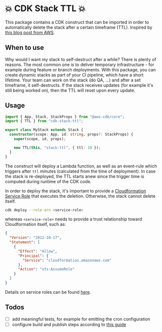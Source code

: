 # 💥 CDK Stack TTL 💥

This package contains a CDK construct that can be imported in order to automatically delete the stack after a certain timeframe (TTL). Inspired by [this blog post from AWS](https://aws.amazon.com/blogs/infrastructure-and-automation/scheduling-automatic-deletion-of-aws-cloudformation-stacks/).

## When to use

Why would I want my stack to self-destruct after a while? There is plenty of reasons. The most common one is to deliver temporary infrastructure - for example during feature or branch deployments. With this package, you can create dynamic stacks as part of your CI pipeline, which have a short lifetime. Your team can work on the stack (do QA, ...) and after a set timeframe, it self-destructs. If the stack receives updates (for example it's still being worked on), then the TTL will reset upon every update.

## Usage

```typescript
import { App, Stack, StackProps } from "@aws-cdk/core";
import { TTL } from "cdk-stack-ttl";

export class MyStack extends Stack {
  constructor(scope: App, id: string, props?: StackProps) {
    super(scope, id, props);

    new TTL(this, "stack-ttl", { ttl: 10 });
  }
}
```

The construct will deploy a Lambda function, as well as an event-rule which triggers after `ttl` minutes (calculated from the time of deployment). In case the stack is re-deployed, the TTL starts anew since the trigger time is computed during runtime of the CDK code.

In order to deploy the stack, it's important to provide a [Cloudformation Service Role](https://docs.aws.amazon.com/AWSCloudFormation/latest/UserGuide/using-iam-servicerole.html) that executes the deletion. Otherwise, the stack cannot delete itself.

```bash
cdk deploy --role-arn <service-role>
```

whereas `<service-role>` needs to provide a trust relationship toward Cloudformation itself, such as:

```json
{
  "Version": "2012-10-17",
  "Statement": [
    {
      "Effect": "Allow",
      "Principal": {
        "Service": "cloudformation.amazonaws.com"
      },
      "Action": "sts:AssumeRole"
    }
  ]
}
```

Details on service roles can be found [here](https://docs.aws.amazon.com/AWSCloudFormation/latest/UserGuide/using-iam-servicerole.html).

## Todos

- [ ] add meaningful tests, for example for emitting the cron configuration
- [ ] configure build and publish steps according to [this guide](https://www.matthewbonig.com/2020/01/11/creating-constructs/)
